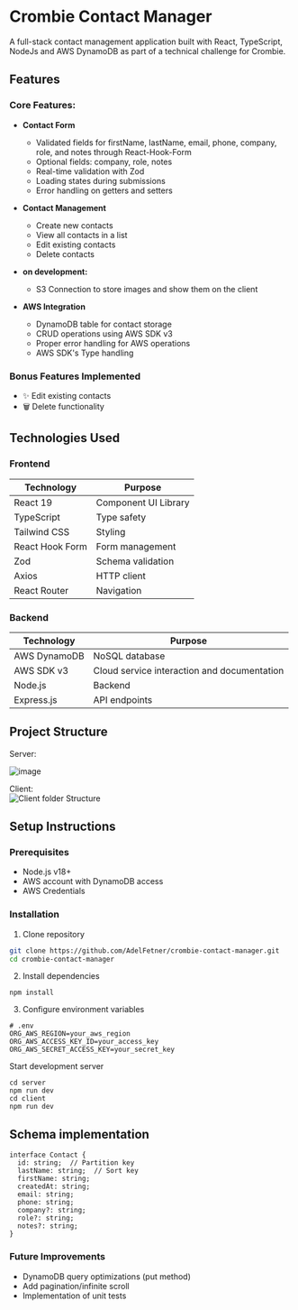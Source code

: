 # Crombie Contact Manager

A full-stack contact management application built with React, TypeScript, NodeJs and AWS DynamoDB as part of a technical challenge for Crombie.

## Features

### Core Features:
- **Contact Form**
  - Validated fields for firstName, lastName, email, phone, company, role, and notes through React-Hook-Form 
  - Optional fields: company, role, notes
  - Real-time validation with Zod
  - Loading states during submissions
  - Error handling on getters and setters
- **Contact Management**
  - Create new contacts
  - View all contacts in a list
  - Edit existing contacts
  - Delete contacts

- **on development:**
  - S3 Connection to store images and show them on the client

- **AWS Integration**
  - DynamoDB table for contact storage
  - CRUD operations using AWS SDK v3
  - Proper error handling for AWS operations
  - AWS SDK's Type handling

### Bonus Features Implemented
- ✨ Edit existing contacts
- 🗑️ Delete functionality

## Technologies Used

### Frontend
| Technology | Purpose |
|------------|---------|
| React 19 | Component UI Library |
| TypeScript | Type safety |
| Tailwind CSS | Styling |
| React Hook Form | Form management |
| Zod | Schema validation |
| Axios | HTTP client |
| React Router | Navigation |

### Backend
| Technology | Purpose |
|------------|---------|
| AWS DynamoDB | NoSQL database |
| AWS SDK v3 | Cloud service interaction and documentation |
| Node.js | Backend |
| Express.js | API endpoints |

## Project Structure

Server:   

   ![image](https://github.com/user-attachments/assets/130e8114-4d26-4726-91fd-26620f08f219)


Client:   
![Client folder Structure](https://github.com/user-attachments/assets/d796355a-f86c-42fe-b8b5-dd26cf7a5aba)




## Setup Instructions

### Prerequisites
- Node.js v18+
- AWS account with DynamoDB access
- AWS Credentials

### Installation
1. Clone repository
```bash
git clone https://github.com/AdelFetner/crombie-contact-manager.git
cd crombie-contact-manager
```

2. Install dependencies

```
npm install
```

3. Configure environment variables
```
# .env
ORG_AWS_REGION=your_aws_region
ORG_AWS_ACCESS_KEY_ID=your_access_key
ORG_AWS_SECRET_ACCESS_KEY=your_secret_key
```

Start development server
```
cd server 
npm run dev
cd client
npm run dev
```

## Schema implementation

```
interface Contact {
  id: string;  // Partition key
  lastName: string;  // Sort key
  firstName: string;
  createdAt: string;    
  email: string;
  phone: string;
  company?: string;
  role?: string;
  notes?: string;
}
```



### Future Improvements
- DynamoDB query optimizations (put method)
- Add pagination/infinite scroll
- Implementation of unit tests
